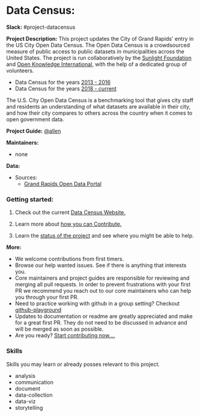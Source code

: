 # Data Census:


**Slack:** #project-datacensus

**Project Description:**
This project updates the City of Grand Rapids' entry in the US City Open Data Census. The Open Data Census is a crowdsourced measure of public access to public datasets in municipalities across the United States. The project is run collaboratively by the [Sunlight Foundation](http://sunlightfoundation.com/) and [Open Knowledge International,](http://okfn.org/) with the help of a dedicated group of volunteers.

* Data Census for the years [2013 - 2016](http://us-city.census.okfn.org)
* Data Census for the years [2018 - current](http://us-cities.survey.okfn.org)

The U.S. City Open Data Census is a benchmarking tool that gives city staff and residents an understanding of what datasets are available in their city, and how their city compares to others across the country when it comes to open government data.

**Project Guide:**  [@allen](https://citizenlabs.slack.com/messages/@allen/)

**Maintainers:**
- none

**Data:**
- Sources:
  - [Grand Rapids Open Data Portal](https://www.grandrapidsmi.gov/GRData)   

### Getting started:

1. Check out the current [Data Census Website.](http://us-cities.survey.okfn.org)

2. Learn more about [how you can Contribute.](contribute.md)

1. Learn the [status of the project](https://github.com/citizenlabsgr/data-census/projects/1) and see where you might be able to help.

**More:**
* We welcome contributions from first timers.
* Browse our help wanted issues. See if there is anything that interests you.
* Core maintainers and project guides are responsible for reviewing and merging all pull requests. In order to prevent frustrations with your first PR we recommend you reach out to our core maintainers who can help you through your first PR.
* Need to practice working with github in a group setting? Checkout [github-playground](https://github.com/citizenlabsgr/open-lab)
* Updates to documentation or readme are greatly appreciated and make for a great first PR. They do not need to be discussed in advance and will be merged as soon as possible.
* Are you ready? [Start contributing now....](https://github.com/citizenlabsgr/data-census/blob/master/contribute.md)


### Skills
Skills you may learn or already posses relevant to this project.
* analysis
* communication
* document
* data-collection
* data-viz
* storytelling
